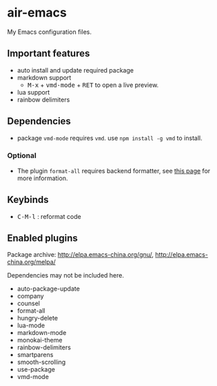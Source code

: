 # air-emacs

My Emacs configuration files.

## Important features

- auto install and update required package
- markdown support
  - <kbd>M-x</kbd> + <kbd>vmd-mode</kbd> + <kbd>RET</kbd> to open a live preview.
- lua support
- rainbow delimiters

## Dependencies

- package `vmd-mode` requires `vmd`. use `npm install -g vmd` to install.

### Optional

- The plugin `format-all` requires backend formatter, see [this page](https://github.com/lassik/emacs-format-all-the-code#supported-languages) for more information.

## Keybinds

- <kbd>C-M-l</kbd> : reformat code

## Enabled plugins

Package archive: http://elpa.emacs-china.org/gnu/, http://elpa.emacs-china.org/melpa/

Dependencies may not be included here.

- auto-package-update
- company
- counsel
- format-all
- hungry-delete
- lua-mode
- markdown-mode
- monokai-theme
- rainbow-delimiters
- smartparens
- smooth-scrolling
- use-package
- vmd-mode
